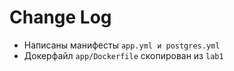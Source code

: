 # Change Log

- Написаны манифесты `app.yml и postgres.yml`
- Докерфайл `app/Dockerfile` скопирован из `lab1`